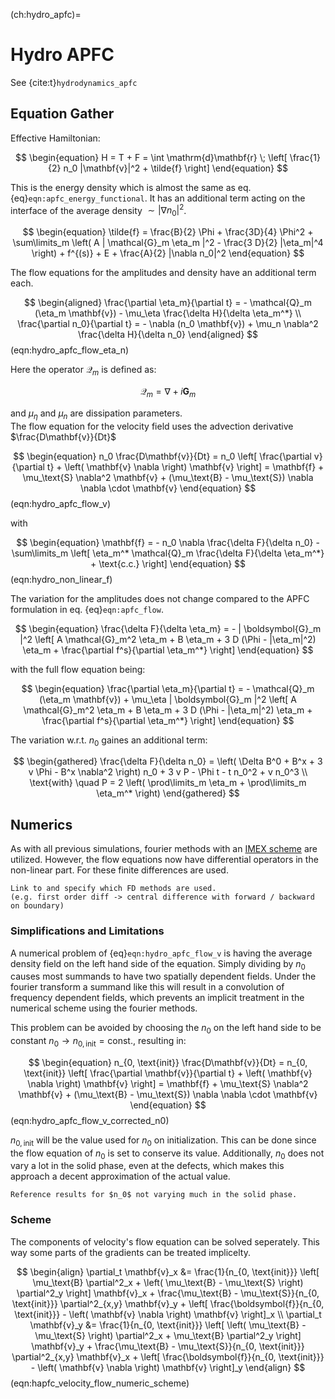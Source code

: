 (ch:hydro_apfc)=
# Hydro APFC

See {cite:t}`hydrodynamics_apfc`

## Equation Gather

Effective Hamiltonian:

$$
\begin{equation}
H = T + F = \int \mathrm{d}\mathbf{r} \; \left[
    \frac{1}{2} n_0 |\mathbf{v}|^2 + \tilde{f}
\right]
\end{equation}
$$

This is the energy density which is almost the same as eq.
{eq}`eqn:apfc_energy_functional`. It has an additional term acting on the
interface of the average density $\sim |\nabla n_0|^2$.

$$
\begin{equation}
    \tilde{f} =
    \frac{B}{2} \Phi + \frac{3D}{4} \Phi^2 +
    \sum\limits_m \left(
        A | \mathcal{G}_m \eta_m |^2 - \frac{3 D}{2} |\eta_m|^4
    \right)
    + f^{(s)} + E
    + \frac{A}{2} |\nabla n_0|^2
\end{equation}
$$

The flow equations for the amplitudes and density have an additional term each.

$$
\begin{aligned}
    \frac{\partial \eta_m}{\partial t} =
        - \mathcal{Q}_m (\eta_m \mathbf{v})
        - \mu_\eta \frac{\delta H}{\delta \eta_m^*} \\
    \frac{\partial n_0}{\partial t} =
        - \nabla (n_0 \mathbf{v})
        + \mu_n \nabla^2 \frac{\delta H}{\delta n_0}
\end{aligned}
$$ (eqn:hydro_apfc_flow_eta_n)

Here the operator $\mathcal{Q}_m$ is defined as:

$$
\begin{equation}
    \mathcal{Q}_m = \nabla + i \mathbf{G}_m
\end{equation}
$$

and $\mu_\eta$ and $\mu_n$ are dissipation parameters. <br>
The flow equation for the velocity field uses the advection derivative
$\frac{D\mathbf{v}}{Dt}$

$$
\begin{equation}
    n_0 \frac{D\mathbf{v}}{Dt} =
        n_0 \left[
            \frac{\partial v}{\partial t} +
            \left( \mathbf{v} \nabla \right) \mathbf{v}
        \right]
    = \mathbf{f} + \mu_\text{S} \nabla^2 \mathbf{v} +
        (\mu_\text{B} - \mu_\text{S}) \nabla \nabla \cdot \mathbf{v}
\end{equation}
$$ (eqn:hydro_apfc_flow_v)

with

$$
\begin{equation}
    \mathbf{f} =
        - n_0 \nabla \frac{\delta F}{\delta n_0} -
        \sum\limits_m \left[
            \eta_m^* \mathcal{Q}_m \frac{\delta F}{\delta \eta_m^*} + \text{c.c.}
        \right]
\end{equation}
$$ (eqn:hydro_non_linear_f)

The variation for the amplitudes does not change compared to the APFC formulation
in eq. {eq}`eqn:apfc_flow`.

$$
\begin{equation}
    \frac{\delta F}{\delta \eta_m} =
    - | \boldsymbol{G}_m |^2 \left[
        A \mathcal{G}_m^2 \eta_m + B \eta_m + 3 D (\Phi - |\eta_m|^2) \eta_m + \frac{\partial f^s}{\partial \eta_m^*}
    \right]
\end{equation}
$$

with the full flow equation being:

$$
\begin{equation}
    \frac{\partial \eta_m}{\partial t} =
    - \mathcal{Q}_m (\eta_m \mathbf{v})
    + \mu_\eta | \boldsymbol{G}_m |^2 \left[
        A \mathcal{G}_m^2 \eta_m + B \eta_m + 3 D (\Phi - |\eta_m|^2) \eta_m + \frac{\partial f^s}{\partial \eta_m^*}
    \right]
\end{equation}
$$

The variation w.r.t. $n_0$ gaines an additional term:

$$
\begin{gathered}
    \frac{\delta F}{\delta n_0} =
    \left(
        \Delta B^0 + B^x + 3 v \Phi - B^x \nabla^2
    \right) n_0
    + 3 v P - \Phi t
    - t n_0^2 + v n_0^3 \\
    \text{with} \quad
    P = 2 \left(
        \prod\limits_m \eta_m + \prod\limits_m \eta_m^*
    \right)
\end{gathered}
$$

## Numerics

As with all previous simulations, fourier methods with an
[IMEX scheme](ch:fourier_imex) are utilized. However, the flow equations now
have differential operators in the non-linear part. For these finite differences
are used.

```{todo}
Link to and specify which FD methods are used.
(e.g. first order diff -> central difference with forward / backward on boundary)
```

### Simplifications and Limitations

A numerical problem of {eq}`eqn:hydro_apfc_flow_v` is having the average
density field on the left hand side of the equation. Simply dividing by
$n_0$ causes most summands to have two spatially dependent fields. Under the
fourier transform a summand like this will result in a convolution of
frequency dependent fields, which prevents an implicit treatment in the
numerical scheme using the fourier methods.

This problem can be avoided by choosing the $n_0$ on the left hand side to
be constant $n_0 \rightarrow n_{0, \text{init}} = \text{const.}$, resulting in:

$$
\begin{equation}
    n_{0, \text{init}} \frac{D\mathbf{v}}{Dt} =
        n_{0, \text{init}} \left[
            \frac{\partial \mathbf{v}}{\partial t} +
            \left( \mathbf{v} \nabla \right) \mathbf{v}
        \right]
    = \mathbf{f} + \mu_\text{S} \nabla^2 \mathbf{v} +
        (\mu_\text{B} - \mu_\text{S}) \nabla \nabla \cdot \mathbf{v}
\end{equation}
$$ (eqn:hydro_apfc_flow_v_corrected_n0)

$n_{0, \text{init}}$ will be the value used for $n_0$ on initialization.
This can be done since the flow equation of $n_0$ is set to conserve its value.
Additionally, $n_0$ does not vary a lot in the solid phase, even at the defects,
which makes this approach a decent approximation of the actual value.

```{todo}
Reference results for $n_0$ not varying much in the solid phase.
```

### Scheme

The components of velocity's flow equation can be solved seperately. This
way some parts of the gradients can be treated implicelty.

$$
\begin{align}
    \partial_t \mathbf{v}_x &=
    \frac{1}{n_{0, \text{init}}} \left[
        \mu_\text{B} \partial^2_x +
        \left( \mu_\text{B} - \mu_\text{S} \right) \partial^2_y
    \right] \mathbf{v}_x +
    \frac{\mu_\text{B} - \mu_\text{S}}{n_{0, \text{init}}} \partial^2_{x,y} \mathbf{v}_y
    + \left[
        \frac{\boldsymbol{f}}{n_{0, \text{init}}}
        - \left( \mathbf{v} \nabla \right) \mathbf{v}
    \right]_x
    \\
    \partial_t \mathbf{v}_y &= \frac{1}{n_{0, \text{init}}} \left[
        \left( \mu_\text{B} - \mu_\text{S} \right) \partial^2_x +
        \mu_\text{B} \partial^2_y
    \right] \mathbf{v}_y +
    \frac{\mu_\text{B} - \mu_\text{S}}{n_{0, \text{init}}} \partial^2_{x,y} \mathbf{v}_x
    + \left[
        \frac{\boldsymbol{f}}{n_{0, \text{init}}}
        - \left( \mathbf{v} \nabla \right) \mathbf{v}
    \right]_y
\end{align}
$$ (eqn:hapfc_velocity_flow_numeric_scheme)
